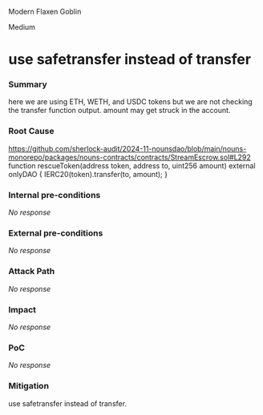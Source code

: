 Modern Flaxen Goblin

Medium

# use safetransfer instead of transfer

### Summary

here we are using ETH, WETH, and USDC tokens but we are not checking the transfer function output. amount may get struck in the account.

### Root Cause

https://github.com/sherlock-audit/2024-11-nounsdao/blob/main/nouns-monorepo/packages/nouns-contracts/contracts/StreamEscrow.sol#L292
  function rescueToken(address token, address to, uint256 amount) external onlyDAO {
        IERC20(token).transfer(to, amount);
    }

### Internal pre-conditions

_No response_

### External pre-conditions

_No response_

### Attack Path

_No response_

### Impact

_No response_

### PoC

_No response_

### Mitigation

use safetransfer instead of transfer.